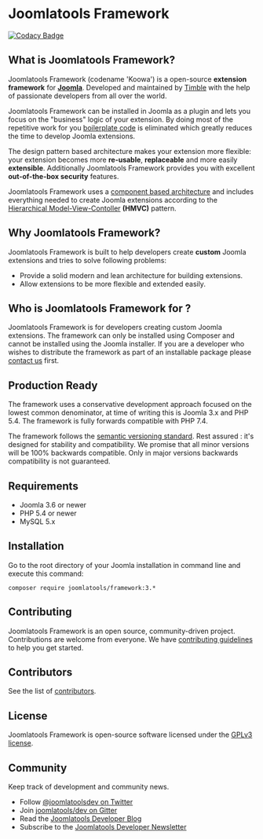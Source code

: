 # Joomlatools Framework

[ ![Codacy Badge](https://www.codacy.com/project/badge/c6cc3c05cc7a4d13806602c7647f4476) ](https://www.codacy.com/app/timble/nooku-framework)

## What is Joomlatools Framework?

Joomlatools Framework (codename 'Koowa') is a open-source **extension framework** for **[Joomla](http://www.joomla.org)**. Developed and maintained by [Timble](http://timble.net) with the help of passionate developers from all over the world.

Joomlatools Framework can be installed in Joomla as a plugin and lets you focus on the "business" logic of your extension. By doing most of the repetitive work for you [boilerplate code][boilerplate] is eliminated which greatly reduces the time
to develop Joomla extensions.

The design pattern based architecture makes your extension more flexible: your extension becomes more **re-usable**,
**replaceable** and more easily **extensible**. Additionally Joomlatools Framework provides you with excellent **out-of-the-box security** features.

Joomlatools Framework uses a [component based architecture](http://en.wikipedia.org/wiki/Component-based_software_engineering)
and includes everything needed to create Joomla extensions according to the [Hierarchical Model-View-Contoller][HMVC]
**(HMVC)** pattern.

## Why Joomlatools Framework?

Joomlatools Framework is built to help developers create **custom** Joomla extensions and tries to solve following problems:

* Provide a solid modern and lean architecture for building extensions.
* Allow extensions to be more flexible and extended easily.

## Who is Joomlatools Framework for ?

Joomlatools Framework is for developers creating custom Joomla extensions. The framework can only be installed using Composer and cannot be installed using the Joomla installer. If you are a developer who wishes to distribute the framework as part of an installable package please [contact us](http://joomlatools.com/contact/) first.

## Production Ready

The framework uses a conservative development approach focused on the lowest common denominator, at time of writing this
is Joomla 3.x and PHP 5.4. The framework is fully forwards compatible with PHP 7.4.

The framework follows the [semantic versioning standard](http://semver.org/). Rest assured : it's designed for stability
and compatibility. We promise that all minor versions will be 100% backwards compatible. Only in major versions backwards
compatibility is not guaranteed.

## Requirements

* Joomla 3.6 or newer
* PHP 5.4 or newer
* MySQL 5.x

## Installation

Go to the root directory of your Joomla installation in command line and execute this command:

```
composer require joomlatools/framework:3.*
```

## Contributing

Joomlatools Framework is an open source, community-driven project. Contributions are welcome from everyone. 
We have [contributing guidelines](CONTRIBUTING.md) to help you get started.

## Contributors

See the list of [contributors](https://github.com/joomlatools/joomlatools-framework/contributors).

## License

Joomlatools Framework is open-source software licensed under the [GPLv3 license](LICENSE.txt).

## Community

Keep track of development and community news.

* Follow [@joomlatoolsdev on Twitter](https://twitter.com/joomlatoolsdev)
* Join [joomlatools/dev on Gitter](http://gitter.im/joomlatools/dev)
* Read the [Joomlatools Developer Blog](https://www.joomlatools.com/developer/blog/)
* Subscribe to the [Joomlatools Developer Newsletter](https://www.joomlatools.com/developer/newsletter/)

[HMVC]: http://en.wikipedia.org/wiki/Hierarchical_model%E2%80%93view%E2%80%93controller
[boilerplate]: http://en.wikipedia.org/wiki/Boilerplate_code
